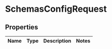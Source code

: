 # SchemasConfigRequest

## Properties
Name | Type | Description | Notes
------------ | ------------- | ------------- | -------------
